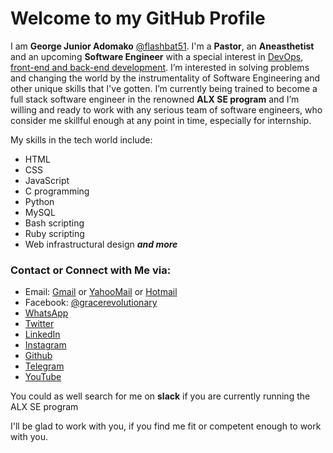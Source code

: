 # Welcome to my GitHub Profile
I am **George Junior Adomako** [@flashbat51](https://github.com/flashbat51). I'm a **Pastor**, an **Aneasthetist** and an upcoming **Software Engineer** with a special interest in <u>DevOps, front-end and back-end development</u>. I’m interested in solving problems and changing the world by the instrumentality of Software Engineering and other unique skills that I've gotten. I’m currently being trained to become a full stack software engineer in the renowned **ALX SE program** and I’m willing and ready to work with any serious team of software engineers, who consider me skillful enough at any point in time, especially for internship.

My skills in the tech world include:
- HTML
- CSS
- JavaScript
- C programming
- Python
- MySQL
- Bash scripting
- Ruby scripting 
- Web infrastructural design ***and more***

### Contact or Connect with Me via:
- Email: [Gmail](mailto:georgeadomakojnr51@gmail.com) or [YahooMail](mailto:georgeadomako51@yahoo.in) or [Hotmail](mailto:georgeadomakojnr51@hotmail.com)
- Facebook: [@gracerevolutionary](https://facebook.com/gracerevolutionary)
- [WhatsApp](https://wa.me/qr/S2DHKFDP5RFBN1)
- [Twitter](https://twitter.com/adomako_jnr)
- [LinkedIn](https://www.linkedin.com/in/george-junior-adomako-68a18618b)
- [Instagram](https://instagram.com/amanofvalor)
- [Github](https://github.com/flashbat51)
- [Telegram](https://telegram.org/@ojumet)
- [YouTube](https://youtube.com/@georgejunioradomako4389)

You could as well search for me on **slack** if you are currently running the ALX SE program

I'll be glad to work with you, if you find me fit or competent enough to work with you.

<!--
**flashbat51/flashbat51** is a ✨ _special_ ✨ repository because its `README.md` (this file) appears on your GitHub profile.
-->
